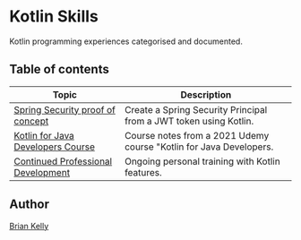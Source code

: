 # Kotlin Skills

Kotlin programming experiences categorised and documented.


## Table of contents

| Topic                                                                              | Description                                                     |
|------------------------------------------------------------------------------------|-----------------------------------------------------------------|
| [Spring Security proof of concept](https://github.com/briankellyco/kotlin-and-jwt) | Create a Spring Security Principal from a JWT token using Kotlin. |
| [Kotlin for Java Developers Course](./udemycourse/README.md)                       | Course notes from a 2021 Udemy course "Kotlin for Java Developers. |
| [Continued Professional Development](./udemycourse/README.md)                      | Ongoing personal training with Kotlin features.      |


## Author

[Brian Kelly](https://github.com/briankellyco)





